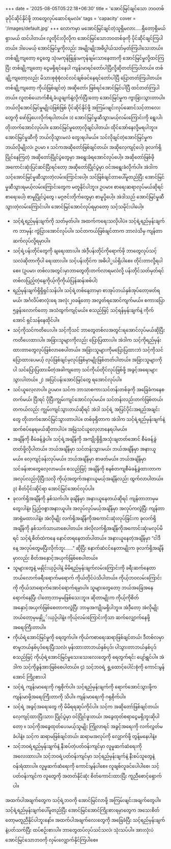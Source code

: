 +++
date = '2025-08-05T05:22:18+06:30'
title = 'အောင်မြင်ချင်သော ဘဝတစ်ခုပိုင်ဆိုင်နိုင်ဖို့ ဘာတွေလုပ်ဆောင်ရမလဲ။'
tags = 'capacity'
cover = '/images/default.jpg'
+++
လောကမှာ မအောင်မြင်ချင်တဲ့သူရှိမလား…..ရှိတော့ရှိမယ်ရှားမယ် ထင်ပါတယ်။ လူတိုင်းလိုလိုက အောင်မြင်သောဘဝတစ်ခုကို ပိုင်ဆိုင်ချင်ကြပါတယ်။ ဒါပေမယ့် အောင်မြင်မှုကိုလည်း အမျိုးမျိုးအဓိပ္ပါယ်သတ်မှတ်ကြပါသေးတယ်။ တစ်ချို့ကျတော့ ငွေတွေ သုံးမကုန်ဖြုန်းမကုန်ချမ်းသာနေတာကို အောင်မြင်မှုလို့ထင်ကြပြီး တစ်ချို့ကျတော့ ငွေမရှိရင်နေပါ ကျန်းမာရင်တော်ပါပြီလို့ဆိုတတ်ကြပါတယ်။ တစ်ချို့ကျတော့လည်း မိသားစုစုံစုံလင်လင်ချစ်ခင်နေရင်တော်ပါပြီ ပြောတတ်ကြပါတယ်။ တစ်ချို့ကျတော့ ကိုယ်ဖြစ်ချင်တဲ့ အဆိုတော်၊ ဖြစ်ရင်အောင်မြင်ပါပြီ ထင်တတ်ကြပါတယ်။ လူတစ်ယောက်စီရဲ့ခံယူချက်နဲ့လိုက်ပြီးတော့ အောင်မြင်မှုက ကွာခြားသွားတာပါ။ ဘယ်လိုအောင်မြင်မှုမျိုးပဲဖြစ်ဖြစ် ပိုင်ဆိုင်နိုင်ဖို့ အကြမ်းဖျင်းလုပ်ဆောင်သင့်တာလေးတွေကို ဖော်ပြပေးလိုက်ရပါတယ်။
၁) အောင်မြင်မှုဆီသွားမယ့်လမ်းကြောင်းကို ရွေးပါ၊ တိုးတက်အောင်လုပ်ပါ။
အောင်မြင်မှုတော့လိုချင်ပါတယ်၊ ထိုင်အော်နေလို့မရပါဘူး။ အောင်မြင်မှုဆီကို ဘယ်လိုသွားမလဲ တွေးရပါမယ်။ သင်လိုချင်တဲ့အောင်မြင်မှုက ဘယ်လိုမျိုးလဲ၊ ဥပမာ ။ သင်ကအဆိုတော်ဖြစ်ချင်တယ်၊ အဆိုလေ့ကျင့်ပေါ့၊ ခုလက်ရှိပြိုင်နေကြတဲ့ အဆိုတော်ပြိုင်ပွဲတွေမှာ အရွေးခံရအောင်လုပ်ပေါ့။ အဆိုတော်ဖြစ်ဖိုအကောင်းဆုံးပြင်ဆင်ပြီးရင်တော့ အဆိုတော်ပြိုင်ပွဲမှာ ဝင်အရွေးခံလိုက်ပါ။ အဲဒါက သင့်အောင်မြင်မှုဆီသွားတဲ့လမ်းကြောင်းပေါ့။ သင်ဖြစ်ချင်တာပေါ်မူတည်ပြီး အောင်မြင်မှုဆီသွားရမယ့်လမ်းကြောင်းတွေက မတူနိုင်ပါဘူး။ ဥပမာ။ စာရေးဆရာလုပ်မယ်ဆိုရင် စာရေးပေါ့၊ စာမူပြိုင်ပွဲတွေ ၊ မဂ္ဂဇင်းတိုက်တွေမှာ စာမူပို့ပေါ့။ အဲဒါသည် အောင်မြင်မှုဆီသွားတဲ့လမ်းကြောင်းပါ။ အောင်မြင်အောင်လုပ်ရမှာတော့ သင့်သမိုင်းပါပေါ့။
- သင့်ရဲ့ရည်မှန်းချက်ကို သတ်မှတ်ပါ။
အထက်ကရေးသလိုပါပဲ။ သင့်ရဲ့ရည်မှန်းချက်က ဘာမှန်း ကွဲပြားအောင်လုပ်ပါ။ သင်တကယ်ဖြစ်ချင်တာက ဘာလဲသိမှ ကျန်တာဆက်လုပ်လို့ရမှာပါ။
- သင့်ရဲ့ပန်းတိုင်တွေကို ချရေးထားပါ။
အဲဒီ့ပန်းတိုင်ကိုရောက်ဖို ဘာတွေလုပ်သင့်သလဲဆိုတာကိုပါ ရေးထားပါ။ သင့်ပန်းတိုင်က အဓိပါ္ပယ်ရှိပါစေ။ တိုင်းတာလို့ရပါစေ။ (ဥပမာ၊ တစ်လအတွင်းမှာဘာတွေတိုးတက်လာရမလဲလို့ ပန်းတိုင်သတ်မှတ်ရင် တစ်လပြည့်တဲ့နေ့ကိုယ့်ကိုကိုယ်ပြန်ဆန်းစစ်ပါ)
- ရည်မှန်းချက်ရှိရှိရှင်သန်ပါ။
သင့်ရဲ့တစ်နေ့တာမှာ စာအုပ်ဘယ်နှစ်အုပ်တော့ဖတ်ရမယ်၊ အင်္ဂလိပ်စာလုံးရေ အလုံး၂၀ခန့်တော့ အလွတ်ရအောင်ကျက်မယ်။ စကားပြော ၅ခွန်းလောက်တော့ အသံထွက်ကျင့်မယ်။ စသည်ဖြင့် သင့်ရန်မှန်းချက်နဲ့ ကိုက်အောင် ရှင်သန်နေထိုင်ပါ။
- သင့်ကိုသင်ကတိပေးပါ။
သင့်ကိုသင် ဘာတွေတစ်လအတွင်းရအောင်လုပ်မယ်ဆိုပြီး ကတိပေးထားပါ။ အခြားသူများကိုလည်း ပြောပြထားပါ။ အဲဒါက သင့်ကိုရည်မှန်းထားတာတွေလုပ်ဖြစ်လာစေပါတယ်။ အခြားသူများကိုမပြောပြထားဘဲ သင့်ကိုသင်ပြောထားပေမယ့် လုပ်ဖြစ်ချင်မှလုပ်ဖြစ်မှာမျိုးဖြစ်တတ်ပါတယ်။ အခြားသူများကိုပါ သင်ပြောပြထားမိတဲ့အခါကျတော့ သင်ကိုယ်တိုင်လုပ်ဖြစ်ဖို့ အခွင့်အရေးများသွားပါတယ်။
၂) အပြင်ပန်းအောင်မြင်တွေ ရအောင်လုပ်ပါ။
- သင်ယူလေ့လာပါ။
ဥပမာ။ သင်က ဘာသာစကားသင်တန်းတစ်ခုကို အခြေခံကနေစတက်မယ်၊ ပြီးရင် ပိုပြီးကျွမ်းကျင်အောင်လုပ်မယ်။ သင်တန်းလည်းတက်ဖြစ်တယ်၊ တကယ်လည်း ကျွမ်းကျင်သွားတယ်ဆိုရင် အဲဒါ သင့်ရဲ့ အပြင်ပိုင်းအရည်အချင်းတွေ တိုးတက်အောင်မြင်သွားတာပါပဲ။ တစ်ခုရှိတာက အဲဒါက သင့်ရဲ့ရည်မှန်းချက်နဲ့ ဆက်စပ်နေရမယ်ဆိုတာပါပဲ။ အမြဲသင်ယူလေ့လာနေရပါမယ်။
- အချိန်ကို စီမံခန့်ခွဲပါ။
သင့်ရဲ့အချိန်ကို အကျိုးရှိရှိအသုံးချတတ်အောင် စီမံခန့်ခွဲတတ်ဖို့လိုပါတယ်။ ဘယ်အချိန်မှာ သင်တန်းသွားမယ်၊ ဘယ်အချိန်မှာ အနားယူမယ်။ လေ့ကျင့်ခန်းလုပ်မယ်။ ဘယ်အချိန်မှာ စာဖတ်မယ်။ ဘယ်အချိန်မှာ သင်ခန်းစာတွေလေ့လာမယ်။ စသည်ဖြင့် အချိန်ကို စနစ်တကျစီမံခန့်ခွဲထားတာက အလုပ်လည်းပိုပြီးသလို ကိုယ့်အတွက်အနားယူမယ့်အချိန်လည်း ထွက်လာပါတယ်။
၃) စိတ်ပိုင်းဆိုင်ရာ အောင်မြင်အောင်လုပ်ပါ။
- ခုလက်ရှိအချိန်ကို နှစ်သက်ပါ။
ခုချိန်မှာ အနားယူနေတယ်ဆိုရင် ကျန်တာဘာမှမတွေးပါနဲ့။ ပြည့်ဝစွာအနားယူပါ။ အလုပ်လုပ်မယ့်အချိန်မှာ အလုပ်ကလွဲပြီး ကျန်တာအာရုံမထားပါနဲ့။ အဲလိုမျိုး လက်ရှိအချိန်ကိုအကောင်းဆုံးလုပ်ခြင်းက ခုလက်ရှိအချိန်ကို နှစ်သက်သာယာစေပါတယ်။ အဲလိုလက်ရှိအချိန်ကိုအကောင်းဆုံးမလုပ်မိရင် သင့်ရဲ့စိတ်ထဲကနေ နောင်တရနေတတ်ပါတယ်။ အနားယူနေတဲ့အချိန်မှာ “ငါဒီနေ့ အလုပ်တွေမပြီးလိုက်ဘူး……” ဆိုပြီး နောက်ဆံငင်နေတာမျိုးက ခုလက်ရှိအချိန်မှာလည်း စိတ်အနှောင့်အယှက်ဖြစ်စေပါတယ်။
- သူများတွေနဲ့ မနှိုင်းယှဉ်ပါနဲ့
မိမိရည်မှန်းချက်လမ်းကြောင်းကို ခရီးဆက်နေတာ ဘယ်လောက်ခရီးရောက်မရောက် ကိုယ်တိုင်ပဲသိပါတယ်။ ကိုယ့်ဘဝလမ်းကြောင်းကို ကိုယ်သာရောက်အောင်ရောက်ရမှာပါ။ သူများတွေတော့ ဘယ်အခြေအနေရောက်နေပြီ၊ ငါတော့ဘာမှမဖြစ်သေးဘူး။ ဆိုတာမျိုးက ကိုယ့်ကိုစိတ်အနှောင့်အယှက်ဖြစ်စေတာကလွဲပြီး ဘာမှအကျိုးမရှိပါဘူး။ အဲဒီ့တော့ အဲလိုမျိုးဘယ်တော့မှမနှိုှု်းယှဉ်ပါနဲ့။ ကိုယ့်လမ်းကြောင်းကိုသာ ဆက်လျှောက်နေဖို့ အရေးကြီးတာပါ။
- ကိုယ်ရဲ့အောင်မြင်မှုကို ရေတွက်ပါ။
ကိုယ်ကစာရေးဆရာဖြစ်ချင်တယ်၊ ဒီတစ်လမှာ စာမူဘယ်နှစ်ပုဒ်ရေးပြီးသလဲ၊ မှန်းထားတာဘယ်နှစ်ပုဒ်၊ ပါသွားတာဘယ်နှစ်ပုဒ် စသည်ဖြင့် ကိုယ့်ရဲ့အောင်မြင်မှုသေးသေးလေးတွေကို ရေတွက်ရင်း ပျော်ရွှင်ပါ။ အဲဒါက သင့်ကိုခွန်အားဖြစ်စေပါတယ်။
၄) သင့်ဘဝရဲ့ ရှု့ထောင့်ပေါင်းစုံကို ကောင်းမွန်အောင် ကြိုးစားပါ
- သင့်ရဲ့ ကျန်းမာရေးကို ဂရုစိုက်ပါ။
သင့်ရည်မှန်းချက်ကို ရောက်အောင်သွားဖို့က ကျန်းမာဖို့အရေးကြီးတာကို သိပါ။ ကျန်းမာရေးကို ဂရုစိုက်ပါ။
- သင့်ရဲ့ အခွင့်အရေးတွေ ကို မိမိရရဆုပ်ကိုင်ပါ။
သင့်က အဆိုတော်ဖြစ်ချင်တယ်၊ လေ့ကျင့်ထားပြီးသား၊ ပြိုင်ပွဲမှာ ဝင်ပြိုင်ဖူးတယ်၊ အခွေထုတ်စရာငွေမရှိဘူးဆိုပါတော့ ။ သင့်ကိုအခွေထုတ်ပေးမယ့်သူမျိုး ကြုံလာရင် အခွင့်အရေးကို လက်လွှတ်မခံပါနဲ့။ သင့်က ဆရာမဖြစ်ချင်တယ်၊ ဆရာမအလုပ်ကို လျှောက်ဖို့ တွန့်မနေပါနဲ့။
- သင့်ဘဝရဲ့ရည်မှန်းချက်နဲ့ နီးစပ်တဲ့ပတ်ဝန်းကျင်မှာ လူမှုဆက်ဆံရေးကို အလေးထားပါ။
သင့်ဘဝရဲ့ပတ်ဝန်းကျင်မှာ သင့်ရည်မှန်းချက်နဲ့ နီးစပ်သူတွေနဲ့ ဝန်းရံထားပါ။ လူမှုဆက်ဆံရေးကို ကောင်းမွန်ပါစေ။ လူချစ်လူခင်ပေါပါစေ၊ သင့်ပတ်ဝန်းကျင်က လူတွေကို အတတ်နိုင်ဆုံး စိတ်ကောင်းထားပြီး ကူညီစောင့်ရှောက်ပါ။

အထက်ပါအချက်တွေက သင့်ရဲ့ဘဝကို အောင်မြင်လာဖို့ အကြမ်းဖျင်းအချက်တွေပါ။ သင့်ရဲ့ရည်မှန်းချက်ပေါ်မူတည်ပြီး အောင်မြင်အောင်ကြိုးစားရမှာတွေက အသေးစိတ်တော့မတူညီနိုင်ပါဘူးနော်။ အထက်ပါအချက်လေးတွေကို အခြေခံပြီး သင့်ရည်မှန်းချက်နဲ့ပတ်သက်ပြီး ထပ်စဉ်းစားပါ။ ဘာတွေထပ်လုပ်သင်သလဲ၊ သုံးသပ်ပါ။ အားလုံးပဲအောင်မြင်သောဘဝကို လှမ်းလျှောက်နိုင်ကြပါစေ။